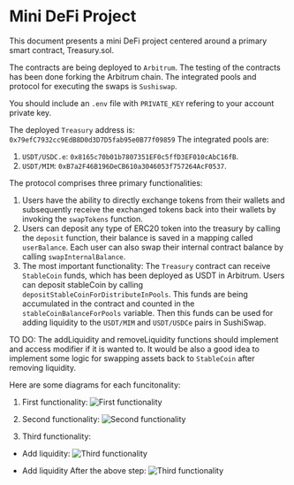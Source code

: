 # Mini DeFi Project
This document presents a mini DeFi project centered around a primary smart contract, Treasury.sol.

The contracts are being deployed to `Arbitrum`. The testing of the contracts has been done forking the Arbitrum chain. The integrated pools and protocol for executing the swaps is `Sushiswap`.

You should include an `.env` file with `PRIVATE_KEY` refering to your account private key.

The deployed `Treasury` address is: `0x79efC7932cc9EdB8D0d3D7D5fab95e0B77f09859`
The integrated pools are:
1. `USDT/USDC.e`: `0x8165c70b01b7807351EF0c5ffD3EF010cAbC16fB`.
2. `USDT/MIM`: `0xB7a2F46B196DeCB610a3046053f757264AcF0537`.

The protocol comprises three primary functionalities:

1. Users have the ability to directly exchange tokens from their wallets and subsequently receive the exchanged tokens back into their wallets by invoking the `swapTokens` function.
2. Users can deposit any type of ERC20 token into the treasury by calling the `deposit` function, their balance is saved in a mapping called `userBalance`. Each user can also swap their internal contract balance by calling `swapInternalBalance`.
3. The most important functionality: The `Treasury` contract can receive `StableCoin` funds, which has been deployed as USDT in Arbitrum. Users can deposit stableCoin by calling `depositStableCoinForDistributeInPools`. This funds are being accumulated in the contract and counted in the `stableCoinBalanceForPools` variable. Then this funds can be used for adding liquidity to the `USDT/MIM` and `USDT/USDCe` pairs in SushiSwap.

TO DO: The addLiquidity and removeLiquidity functions should implement and access modifier if it is wanted to. It would be also a good idea to implement some logic for swapping assets back to `StableCoin` after removing liquidity.

Here are some diagrams for each funcitonality:

1. First functionality:
![First functionality](https://github.com/JMariadlcs/mini-defi-project/blob/main/diagrams/first.png)

2. Second functionality:
![Second functionality](https://github.com/JMariadlcs/mini-defi-project/blob/main/diagrams/second.png)

3. Third functionality:

- Add liquidity:
![Third functionality](https://github.com/JMariadlcs/mini-defi-project/blob/main/diagrams/third1.png)

- Add liquidity
After the above step:
![Third functionality](https://github.com/JMariadlcs/mini-defi-project/blob/main/diagrams/third2.png)
